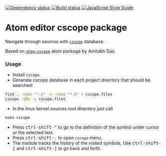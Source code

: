 [![Dependency status](https://david-dm.org/aleksey-makarov/atom-cscope2.svg)](https://david-dm.org/aleksey-makarov/atom-cscope2)
[![Build status](https://travis-ci.org/aleksey-makarov/atom-cscope2.svg)](https://travis-ci.org/aleksey-makarov/atom-cscope2)
[![JavaScript Style Guide](https://img.shields.io/badge/code_style-standard-brightgreen.svg)](https://standardjs.com)

# Atom editor cscope package

Navigate through sources with [`cscope`](http://cscope.sourceforge.net/)
database.

Based on [`atom-cscope`](https://github.com/amitab/atom-cscope)
atom package by Amitabh Das.

### Usage

- Install `cscope`.
- Generate cscope database in each project directory that should be searched:

```bash
find . -name "*.c" -o -name "*.h" > cscope.files
cscope -qRb -i cscope.files
```
- In the linux kernel sources root directory just call

```bash
make cscope
```

- Press <kbd>ctrl-shift-"</kbd> to go to the definition of the symbol under
  cursor or the selected text.
- Press <kbd>ctrl-shift-.</kbd> to open `cscope` menu.
- The module tracks the history of the visited symbols.
  Use <kbd>ctrl-shift-[</kbd> and <kbd>ctrl-shift-]</kbd> to go back and forth.
